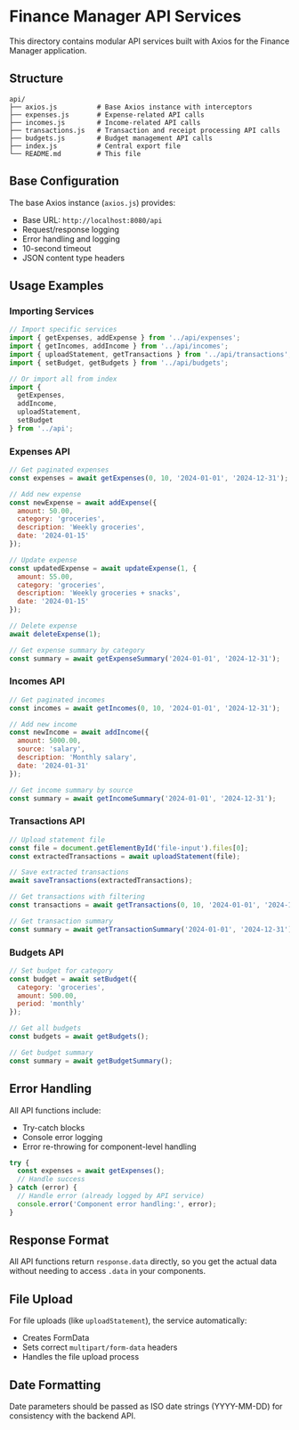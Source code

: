 # Finance Manager API Services

This directory contains modular API services built with Axios for the Finance Manager application.

## Structure

```
api/
├── axios.js          # Base Axios instance with interceptors
├── expenses.js       # Expense-related API calls
├── incomes.js        # Income-related API calls
├── transactions.js   # Transaction and receipt processing API calls
├── budgets.js        # Budget management API calls
├── index.js          # Central export file
└── README.md         # This file
```

## Base Configuration

The base Axios instance (`axios.js`) provides:
- Base URL: `http://localhost:8080/api`
- Request/response logging
- Error handling and logging
- 10-second timeout
- JSON content type headers

## Usage Examples

### Importing Services

```javascript
// Import specific services
import { getExpenses, addExpense } from '../api/expenses';
import { getIncomes, addIncome } from '../api/incomes';
import { uploadStatement, getTransactions } from '../api/transactions';
import { setBudget, getBudgets } from '../api/budgets';

// Or import all from index
import { 
  getExpenses, 
  addIncome, 
  uploadStatement, 
  setBudget 
} from '../api';
```

### Expenses API

```javascript
// Get paginated expenses
const expenses = await getExpenses(0, 10, '2024-01-01', '2024-12-31');

// Add new expense
const newExpense = await addExpense({
  amount: 50.00,
  category: 'groceries',
  description: 'Weekly groceries',
  date: '2024-01-15'
});

// Update expense
const updatedExpense = await updateExpense(1, {
  amount: 55.00,
  category: 'groceries',
  description: 'Weekly groceries + snacks',
  date: '2024-01-15'
});

// Delete expense
await deleteExpense(1);

// Get expense summary by category
const summary = await getExpenseSummary('2024-01-01', '2024-12-31');
```

### Incomes API

```javascript
// Get paginated incomes
const incomes = await getIncomes(0, 10, '2024-01-01', '2024-12-31');

// Add new income
const newIncome = await addIncome({
  amount: 5000.00,
  source: 'salary',
  description: 'Monthly salary',
  date: '2024-01-31'
});

// Get income summary by source
const summary = await getIncomeSummary('2024-01-01', '2024-12-31');
```

### Transactions API

```javascript
// Upload statement file
const file = document.getElementById('file-input').files[0];
const extractedTransactions = await uploadStatement(file);

// Save extracted transactions
await saveTransactions(extractedTransactions);

// Get transactions with filtering
const transactions = await getTransactions(0, 10, '2024-01-01', '2024-12-31');

// Get transaction summary
const summary = await getTransactionSummary('2024-01-01', '2024-12-31');
```

### Budgets API

```javascript
// Set budget for category
const budget = await setBudget({
  category: 'groceries',
  amount: 500.00,
  period: 'monthly'
});

// Get all budgets
const budgets = await getBudgets();

// Get budget summary
const summary = await getBudgetSummary();
```

## Error Handling

All API functions include:
- Try-catch blocks
- Console error logging
- Error re-throwing for component-level handling

```javascript
try {
  const expenses = await getExpenses();
  // Handle success
} catch (error) {
  // Handle error (already logged by API service)
  console.error('Component error handling:', error);
}
```

## Response Format

All API functions return `response.data` directly, so you get the actual data without needing to access `.data` in your components.

## File Upload

For file uploads (like `uploadStatement`), the service automatically:
- Creates FormData
- Sets correct `multipart/form-data` headers
- Handles the file upload process

## Date Formatting

Date parameters should be passed as ISO date strings (YYYY-MM-DD) for consistency with the backend API.

